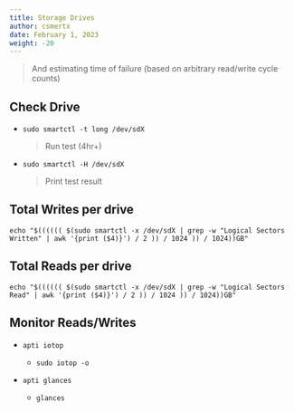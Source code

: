 ```yaml
---
title: Storage Drives
author: csmertx
date: February 1, 2023
weight: -20
---
```


> And estimating time of failure (based on arbitrary read/write cycle counts)

## Check Drive

- ```sudo smartctl -t long /dev/sdX```

    > Run test (4hr+)

- ```sudo smartctl -H /dev/sdX```

    > Print test result

## Total Writes per drive

```
echo "$(((((( $(sudo smartctl -x /dev/sdX | grep -w "Logical Sectors Written" | awk '{print ($4)}') / 2 )) / 1024 )) / 1024))GB"
```

## Total Reads per drive

```
echo "$(((((( $(sudo smartctl -x /dev/sdX | grep -w "Logical Sectors Read" | awk '{print ($4)}') / 2 )) / 1024 )) / 1024))GB"
```

## Monitor Reads/Writes

- ```apti iotop```

    - ```sudo iotop -o```

- ```apti glances```

    - ```glances```
